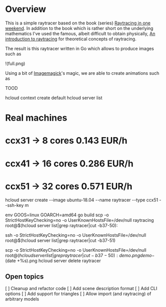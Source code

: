 # Overview

This is a simple raytracer based on the book (series) [Raytracing in one weekend](https://raytracing.github.io/). In addition to the book which is rather short on the underlying mathematics I've used the famous, albeit difficult to obtain physically, [An introduction to raytracing](https://www.realtimerendering.com/raytracing/An-Introduction-to-Ray-Tracing-The-Morgan-Kaufmann-Series-in-Computer-Graphics-.pdf) for theoretical concepts of raytracing.

The result is this raytracer written in Go which allows to produce images such as

!(full.png)

Using a bit of [Imagemagick](https://imagemagick.org/index.php)'s magic, we are able to create animations such as 

TOOD

hcloud context create default
hcloud server list

# Real machines
# ccx31 ->  8 cores     0.143 EUR/h
# ccx41 -> 16 cores     0.286 EUR/h
# ccx51 -> 32 cores     0.571 EUR/h

hcloud server create --image ubuntu-18.04 --name raytracer --type ccx51 --ssh-key m


env GOOS=linux GOARCH=amd64 go build
scp -o StrictHostKeyChecking=no -o UserKnownHostsFile=/dev/null raytracing root@$(hcloud server list|grep raytracer|cut -b37-50):

ssh -o StrictHostKeyChecking=no -o UserKnownHostsFile=/dev/null root@$(hcloud server list|grep raytracer|cut -b37-51)

scp -o StrictHostKeyChecking=no -o UserKnownHostsFile=/dev/null root@$(hcloud server list|grep raytracer|cut -b37-50):demo.png demo-$(date +%s).png 
hcloud server delete raytracer


## Open topics

[ ] Cleanup and refactor code
[ ] Add scene description format
[ ] Add CLI options
[ ] Add support for triangles 
[ ] Allow import (and raytracing) of arbitrary models